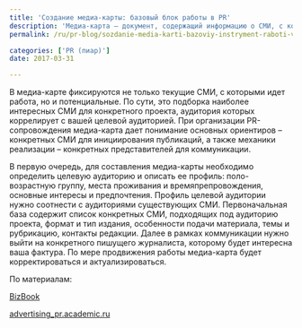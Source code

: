 ```yaml
---
title: 'Создание медиа-карты: базовый блок работы в PR'
description: 'Медиа-карта – документ, содержащий информацию о СМИ, с которыми работает организация. В ней отражаются сведения как о массовых, так и отраслевых и узкопрофильных СМИ: газетах, журналах, радио и ТВ, интернет-ресурсов. Основная информация в ней – имена и фамилии работающих редакторов и журналистов, их контактные данные. Что дает нам медиа-карта и почему работа в сфере связей с'
permalink: /ru/pr-blog/sozdanie-media-karti-bazoviy-instryment-raboti-v-pr

categories: ['PR (пиар)']
date: 2017-03-31

---
```

<p>В медиа-карте фиксируются не только текущие СМИ, с которыми идет работа, но и потенциальные. По сути, это подборка наиболее интересных СМИ для конкретного проекта, аудитория которых коррелирует с вашей целевой аудиторией. При организации PR-сопровождения медиа-карта дает понимание основных ориентиров &ndash; конкретных СМИ для инициирования публикаций, а также механики реализации &ndash; конкретных представителей для коммуникации.</p>
<p>В первую очередь, для составления медиа-карты необходимо определить целевую аудиторию и описать ее профиль: поло-возрастную группу, места проживания и времяпрепровождения, основные интересы и предпочтения. Профиль целевой аудитории нужно соотнести с аудиториями существующих СМИ. Первоначальная база содержит список конкретных СМИ, подходящих под аудиторию проекта, формат и тип издания, особенности подачи материала, темы и рубрикацию, контакты редакции. Далее в рамках коммуникации нужно выйти на конкретного пишущего журналиста, которому будет интересна ваша фактура. По мере продвижения работы медиа-карта будет корректироваться и актуализироваться.</p>
<p>По материалам:</p>
<p><a href="http://bizbook.online/kopirayting_760/media-karta.html" target="_blank" rel="noopener noreferrer">BizBook</a></p>
<p><a href="http://advertising_pr.academic.ru/258/%D0%9C%D0%B5%D0%B4%D0%B8%D0%B0-%D0%BA%D0%B0%D1%80%D1%82%D0%B0" target="_blank" rel="noopener noreferrer">advertising_pr.academic.ru</a></p>


